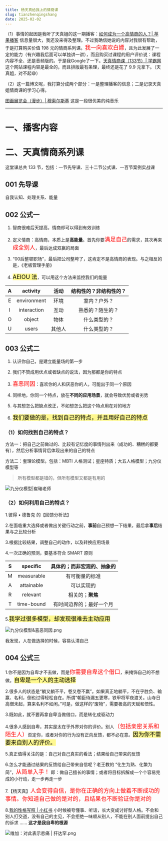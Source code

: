 ```yaml
---
title: 杨天真给我上的情商课
slug: tianzhenqingshang
date: 2025-02-02
---
```

（1）事情的起因是我听了天真姐的这一期播客：[如何成为一个高情商的人？| 苹果播客](https://podcasts.apple.com/cn/podcast/%E5%A4%A9%E7%9C%9F%E4%B8%8D%E5%A4%A9%E7%9C%9F/id1731784296) 信息量很大，我还没来得及整理。不过我确信她说的内容对我很有帮助，于是打算购买价值 198 元的情商系列课。<span style="font-size: 18px; color: red">我一向喜欢白嫖</span>，且为此发展了一定的能力（有兴趣我后面可以单独讲一讲），而且购买过课程的用户评价说：课程内容不全、还是音频版的。于是我Google了一下。[天真情商课（133节）| 学霸网](https://www.xue-ba.org/yang-tian-zhen-de-32-ge-gao-qing-shang-gong-shi-133-jie-wan-jie.html?timestamp=1738425604) 这个网站课程内容是最全的，而且排版最有条理，最终还是花了 9.9 元拿下。（天真姐，对不起😅）

（2）这一篇博文呢，我打算分成两个部分：一是整理播客的信息；二是记录天真姐情商课的学习心得。

[图画展览会（漫步）| 穆索尔斯基](https://www.aigei.com/item/mu_suo_er_si_ji_7.html)    这是一段很优美的纯音乐

---

# 一、播客内容





# 二、天真情商系列课


这堂课总共 133 节，包括：一节先导课、三十二节公式课、一百节案例实战课

## 001 先导课

自我认知、处理关系、能量

## 002 公式一

1. 智商很难后天提高，情商却可以得到有效训练


2. 定义情商：高情商，本质上是**高能量**。首先你要<span style="font-size: 18px; color: red">满足自己</span>的需求，其次再来<span style="font-size: 18px; color: red">成全别人</span>，最后达成双赢的局面


3. “00后整顿职场”，最后把公司整垮了，这肯定不是高情商的表现。与之相反的是，《老板管理手册》


4. <mark style="font-size: 18px; background-color: #fff88f; color: black">AEIOU 法</mark>，可以用这个方法来监控我们的能量

| **A** |  activity   | **活动** | 结构性的？非结构性的？ |
| :---: | :---------: | :----: | :---------: |
|   E   | environment |   环境   |   室内？户外？    |
|   I   | interaction |   互动   |  熟悉的？陌生的？   |
|   O   |   object    |   物体   |   什么类型的？    |
|   U   |    users    |  其他人   |   什么类型的？    |

## 003 公式二

1. 认识你自己，是建立能量场的第一步

2. 我们不赞成用优点或者缺点的说法，因为那都是你的特点

3. <span style="font-size: 18px; color: red">喜恶同因</span>：喜欢你的人和厌恶你的人，可能出于同一个原因

4. 同样地，你同一个特点，放在**不同的应用场景**，就会导致优势或者劣势

5. 与其想怎么把缺点改正，不如想怎么把这个特点用在对的地方

6. <mark style="font-size: 18px; background-color: #fff88f; color: black">我们要做的是，找到自己的特点，并且用好自己的特点</mark>

### （1）如何找到自己的特点？

方法一：把自己之前做过的、比较有记忆度的事情列出来（成功的、糟糕的都要有），然后分析事情背后体现出来的自己的特点

方法二：套理论模型。包括：MBTI 人格测试；星座特质；大五人格模型；九分仪模型等


> 所有模型都是错的，但所有模型又都是有用的



![九分仪模型|崔璀老师](https://obsidian-picgo-1314839904.cos.ap-guangzhou.myqcloud.com/obsidian_pictures/%E4%B9%9D%E5%88%86%E4%BB%AA%E6%A8%A1%E5%9E%8B%7C%E5%B4%94%E7%92%80.png)


### （2）如何利用自己的特点？

1.彼得 • 德鲁克 的【回馈分析法】

2.在面临重大选择或者做出关键行动之前，**事前**自己预想一下结果，最后拿**事后**结果与之比较分析

3.根据比较结果，调整自己的动作，以及转换应用场景


4.一次正确的预测，要基本符合 SMART 原则

|  S  |  specific  | 具体的；而非宏观的、抽象的 |
| :-: | :--------: | :-----------: |
|  M  | measurable |    有可衡量的标准    |
|  A  | attainable |     可以实现的     |
|  R  |  relevant  |  相关的；**聚焦**   |
|  T  | time-bound | 有时间边界的；最好一个月  |

5.<mark style="font-size: 18px; background-color: #fff88f; color: black">我学过很多模型，却发现很难去主动应用</mark>


![九分仪模型&喜恶同因.png](https://obsidian-picgo-1314839904.cos.ap-guangzhou.myqcloud.com/obsidian_pictures/%E3%80%90%E5%96%9C%E6%81%B6%E5%90%8C%E5%9B%A0%E3%80%91%E4%B9%9D%E5%88%86%E4%BB%AA%E6%A8%A1%E5%9E%8B.png)


我发现，人在做选择的时候，容易认清自己


## 004 公式三

1.你不是因为自卑才不去做，而是<span style="font-size: 18px; color: red">你需要自卑这个借口</span>，来掩饰自己的不想做。<mark style="font-size: 18px; background-color: #fff88f; color: black">自卑是一个人的主动选择</mark>

2.很多人的状态是“躺又躺不平，卷又卷不赢”。如果真正地躺平，不在乎胜负、输赢、名利，倒也过得轻松自在。所谓“朝臣待漏五更寒，铁甲将军夜渡关。山寺日高僧未起，算来名利不如闲。”可是，做这样的“废物”，需要极高的天赋和悟性。

3.既如此，就不要再拿自卑当做借口，而是转化成驱动力

4.很多人感到自卑，其实是太在乎外界对你的评价。别人<span style="font-size: 18px; color: red">（包括亲密关系和陌生人）</span>否定你，或者对你的行为没有正向反馈，都不必在意。<mark style="font-size: 18px; background-color: #fff88f; color: black">因为你不需要来自别人的评价。</mark>  

5.真正值得关注的是：自己对自己真实的看法；结果给自己带来的反馈

6.怎么才能通过结果的反馈给自己带来自信呢？老王教的 “化生为熟、化繁为简”，<span style="font-size: 18px; color: red">从简单入手！</span> 即：做自己擅长的事情；或者将目标拆解成一个个容易完成的小行动，走一步再走一步

7.【杨天真】<span style="font-size: 18px; color: red">人会变得自信，是你在正确的方向上做着不断成功的事情。你知道自己做的是对的，且结果也不断验证你是对的</span>

8.[我的性格写照 | 小红书](https://www.xiaohongshu.com/explore/678c4fa00000000016019533?app_platform=ios&app_version=8.69.2&share_from_user_hidden=true&xsec_source=app_share&type=video&xsec_token=CBGuBj38huh0T_uN21uKyOJ9RqYnieZ6Rw2oPGgVJB4Fs=&author_share=1&xhsshare=CopyLink&shareRedId=ODk1N0g3OE02NzUyOTgwNjc7OTlGOTY8&apptime=1738673178&share_id=f725ebeb9ddb4ee281a3c045b859d3b5)  小时候被夸懂事、听话，长大变成讨好型人格。不会和别人打交道，没有自己的主见，不会拒绝一味顺从别人，不能在别人面前提出自己的诉求 …… **这才是我自卑的根源**


![维加：对此表示悲痛 | 犴达罕.png](https://obsidian-picgo-1314839904.cos.ap-guangzhou.myqcloud.com/obsidian_pictures/%E7%BB%B4%E5%8A%A0%EF%BC%9A%E5%AF%B9%E6%AD%A4%E8%A1%A8%E7%A4%BA%E6%82%B2%E7%97%9B%20%7C%20%E7%8A%B4%E8%BE%BE%E7%BD%95.png)



